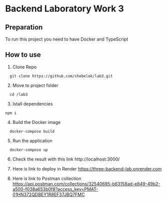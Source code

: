 # Backend Laboratory Work 3

## Preparation
To run this project you need to have Docker and TypeScript

## How to use

1. Clone Repo
```
  git clone https://github.com/chebelok/lab3.git
```
2. Move to project folder
```
  cd /lab3
```
3. Istall dependencies
```
npm i
```
4. Build the Docker image
```
  docker-compose build
```
5. Run the application
```
  docker-compose up
```
6. Check the result with this link
  http://localhost:3000/

7. Here is link to deploy in Render
 https://three-backend-lab.onrender.com

8. Here is link to Postman collection 
  https://api.postman.com/collections/32540695-b63158ad-e849-49b2-a500-f038a653b0f8?access_key=PMAT-01HN372QDBEY1R8EF37JBQ7FMC